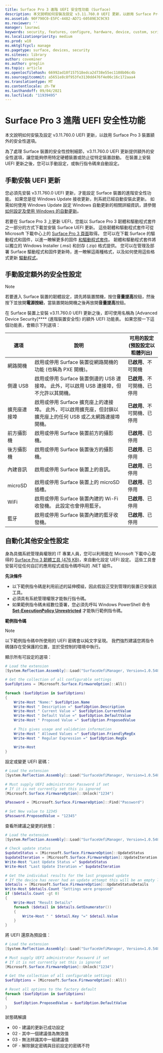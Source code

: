 ```yaml
---
title: Surface Pro 3 進階 UEFI 安全性功能 (Surface)
description: 本文說明如何安裝及設定 v3.11.760.0 UEFI 更新，以啟用 Surface Pro 3 裝置額外的安全性選項。
ms.assetid: 90F790C0-E5FC-4482-AD71-60589E3C9C93
ms.reviewer: ''
manager: laurawi
keywords: security, features, configure, hardware, device, custom, script, update, 安全性, 功能, 設定, 硬體, 裝置, 自訂, 指令碼, 更新
ms.localizationpriority: medium
ms.prod: w10
ms.mktglfcycl: manage
ms.pagetype: surface, devices, security
ms.sitesec: library
author: coveminer
ms.author: greglin
ms.topic: article
ms.openlocfilehash: 66992ad10f157518edca2d738e55ec1108b06c4b
ms.sourcegitcommit: a5651e8c8f953fe3130dd476f4e06c16c172aaa4
ms.translationtype: MT
ms.contentlocale: zh-TW
ms.lasthandoff: 09/04/2021
ms.locfileid: "11939495"
---
```

# <a name="advanced-uefi-security-features-for-surface-pro-3"></a>Surface Pro 3 進階 UEFI 安全性功能


本文說明如何安裝及設定 v3.11.760.0 UEFI 更新，以啟用 Surface Pro 3 裝置額外的安全性選項。

為了處理 Surface 裝置的安全性控制細節，v3.11.760.0 UEFI 更新提供額外的安全性選項，讓您能夠停用特定硬體裝置或防止從特定裝置啟動。 在裝置上安裝 UEFI 更新之後，您可以手動設定，或執行指令碼來自動設定。

## <a name="manually-install-the-uefi-update"></a>手動安裝 UEFI 更新


您必須先安裝 v3.11.760.0 UEFI 更新，才能設定 Surface 裝置的進階安全性功能。 如果您是從 Windows Update 接收更新，則系統已經自動安裝此更新。 如需如何使用 Windows Update 設定 Windows 自動更新的相關詳細資訊，請參閱[如何設定及使用 Windows 的自動更新](https://support.microsoft.com/kb/306525)。

若要在 Surface Pro 3 上更新 UEFI，您能以 Surface Pro 3 韌體和驅動程式套件之一部分的方式下載並安裝 Surface UEFI 更新。 這些韌體和驅動程式套件可從 Microsoft 下載中心上的 [Surface Pro 3 頁面](https://www.microsoft.com/download/details.aspx?id=38826)取得。 您可以在下載 Surface 的驅動程式和固件，以進一瞭解更多的固件 [和驅動程式套件](https://support.microsoft.com/help/4023482)。 韌體和驅動程式套件將以獨立的 Windows Installer (.msi) 和封存 (.zip) 格式提供。 您可以在管理及部署 Surface 驅動程式和固件更新時，進一瞭解這兩種格式，以及如何使用這些格式更新 [驅動程式](manage-surface-driver-and-firmware-updates.md)。

## <a name="manually-configure-additional-security-settings"></a>手動設定額外的安全性設定


>[!NOTE]
>若要進入 Surface 裝置的韌體設定，請先將裝置關機，按住**音量提高**按鈕，然後按下並放開**電源按紐**，當裝置開始開機之後再放開**音量提高**按鈕。

在 Surface 裝置上安裝 v3.11.760.0 UEFI 更新之後，即可使用名稱為 [Advanced Device Security]**** (進階裝置安全性) 的額外 UEFI 功能表。 如果您按一下這個功能表，會顯示下列選項：

| 選項         | 說明                                                                                                                                                                          | 可用的設定 (預設設定以粗體列出) |
|----------------|--------------------------------------------------------------------------------------------------------------------------------------------------------------------------------------|---------------------------------------------|
| 網路開機   | 啟用或停用 Surface 裝置從網路開機的功能 (也稱為 PXE 開機)。                                                                            | **已啟用**、不可開機                   |
| 側邊 USB       | 啟用或停用 Surface 裝置側邊的 USB 連接埠。 此外，可以啟用 USB 連接埠，但不允許以其開機。                                                | **已啟用**、不可開機、已停用         |
| 擴充座連接埠   | 啟用或停用 Surface 擴充座上的連接埠。 此外，可以啟用擴充座，但封鎖以擴充座上的任何 USB 或乙太網路連接埠開機。 | **已啟用**、不可開機、已停用         |
| 前方攝影機   | 啟用或停用 Surface 裝置前方的攝影機。                                                                                                                   | **已啟用**、已停用                       |
| 後方攝影機    | 啟用或停用 Surface 裝置後方的攝影機。                                                                                                                    | **已啟用**、已停用                       |
| 內建音訊 | 啟用或停用 Surface 裝置上的音訊。                                                                                                                                     | **已啟用**、已停用                       |
| microSD        | 啟用或停用 Surface 裝置上的 microSD 插槽。                                                                                                                          | **已啟用**、已停用                       |
| WiFi           | 啟用或停用 Surface 裝置內建的 Wi-Fi 收發機。 此設定也會停用藍牙。                                                                              | **已啟用**、已停用                       |
| 藍牙      | 啟用或停用 Surface 裝置內建的藍牙收發機。                                                                                                        | **已啟用**、已停用                       |

 

## <a name="automate-additional-security-settings"></a>自動化其他安全性設定


身為具備系統管理員權限的 IT 專業人員，您可以利用能在 Microsoft 下載中心取得的 [Surface Pro 3 韌體工具 (476 KB)](https://go.microsoft.com/fwlink/p/?LinkID=618038)，來自動化設定 UEFI 設定。 這些工具會安裝可從任何自訂的應用程式或指令碼呼叫的 .NET 組件。

**先決條件**

-   以下範例指令碼是利用前述的延伸模組，因此假設正受到管理的裝置已安裝該工具。
-   必須具有系統管理權限才能執行指令碼。
-   如果範例指令碼未經數位簽署，您必須先呼叫 Windows PowerShell 命令 [**Set-ExecutionPolicy Unrestricted**](https://technet.microsoft.com/library/ee176961.aspx) 才能執行範例指令碼。

**範例指令碼**

> [!NOTE]
> 以下範例指令碼中所使用的 UEFI 密碼會以純文字呈現。 我們強烈建議您將指令碼儲存在受保護的位置，並於受控制的環境中執行。


顯示所有可設定的選項：

```powershell
# Load the extension 
[System.Reflection.Assembly]::Load("SurfaceUefiManager, Version=1.0.5483.22783, Culture=neutral, PublicKeyToken=20606f4b5276c705")  
 
# Get the collection of all configurable settings 
$uefiOptions = [Microsoft.Surface.FirmwareOption]::All() 
 
foreach ($uefiOption in $uefiOptions) 
{ 
    Write-Host "Name:" $uefiOption.Name 
    Write-Host " Description =" $uefiOption.Description 
    Write-Host " Current Value =" $uefiOption.CurrentValue 
    Write-Host " Default Value =" $uefiOption.DefaultValue 
    Write-Host " Proposed Value =" $uefiOption.ProposedValue 
     
    # This gives usage and validation information 
    Write-Host " Allowed Values =" $uefiOption.FriendlyRegEx 
    Write-Host " Regular Expression =" $uefiOption.RegEx 
     
    Write-Host 
}
```

設定或變更 UEFI 密碼：

```powershell
# Load the extension 
[System.Reflection.Assembly]::Load("SurfaceUefiManager, Version=1.0.5483.22783, Culture=neutral, PublicKeyToken=20606f4b5276c705")  
 
# Must supply UEFI administrator Password if set 
# If it is not currently set this is ignored 
[Microsoft.Surface.FirmwareOption]::Unlock("1234") 
 
$Password = [Microsoft.Surface.FirmwareOption]::Find("Password") 
 
# Set New value to 12345 
$Password.ProposedValue = "12345"
```

查看所建議之變更的狀態：

```powershell
# Load the extension 
[System.Reflection.Assembly]::Load("SurfaceUefiManager, Version=1.0.5483.22783, Culture=neutral, PublicKeyToken=20606f4b5276c705")  
 
# Check update status 
$updateStatus = [Microsoft.Surface.FirmwareOption]::UpdateStatus 
$updateIteration = [Microsoft.Surface.FirmwareOption]::UpdateIteration 
Write-Host "Last Update Status =" $updateStatus 
Write-Host "Last Update Iteration =" $updateIteration 
 
# Get the individual results for the last proposed update 
# If the device has never had an update attempt this will be an empty list 
$details = [Microsoft.Surface.FirmwareOption]::UpdateStatusDetails 
Write-Host $details.Count "Settings were proposed" 
if ($details.Count -gt 0) 
{ 
    Write-Host "Result Details" 
    foreach ($detail in $details.GetEnumerator()) 
    { 
        Write-Host " " $detail.Key "=" $detail.Value 
    } 
}
```

將 UEFI 還原為預設值：

```powershell
# Load the extension 
[System.Reflection.Assembly]::Load("SurfaceUefiManager, Version=1.0.5483.22783, Culture=neutral, PublicKeyToken=20606f4b5276c705")  
 
# Must supply UEFI administrator Password if set 
# If it is not currently set this is ignored 
[Microsoft.Surface.FirmwareOption]::Unlock("1234") 
 
# Get the collection of all configurable settings 
$uefiOptions = [Microsoft.Surface.FirmwareOption]::All() 
 
# Reset all options to the factory default 
foreach ($uefiOption in $uefiOptions) 
{ 
    $uefiOption.ProposedValue = $uefiOption.DefaultValue 
}
```

狀態碼解讀

-   00 - 建議的更新已成功設定
-   02 - 其中一個建議值為無效值
-   03 - 無法辨識其中一組建議值
-   0F - 解除鎖定密碼與目前設定的密碼不符

 

